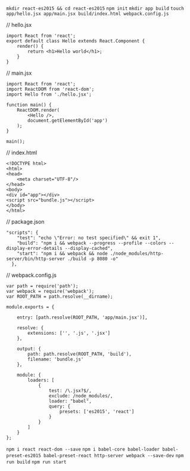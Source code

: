 `mkdir react-es2015 && cd react-es2015`
`npm init`
`mkdir app build`
`touch app/hello.jsx app/main.jsx build/index.html webpack.config.js`

// hello.jsx

    import React from 'react';
    export default class Hello extends React.Component {
        render() {
            return <h1>Hello world</h1>;
        }
    }

// main.jsx

    import React from 'react';
    import ReactDOM from 'react-dom';
    import Hello from './hello.jsx';
    
    function main() {
        ReactDOM.render(
            <Hello />,
            document.getElementById('app')
        );
    }
    
    main();

// index.html

    <!DOCTYPE html>
    <html>
    <head>
        <meta charset="UTF-8"/>
    </head>
    <body>
    <div id="app"></div>
    <script src="bundle.js"></script>
    </body>
    </html>

// package.json

    "scripts": {
        "test": "echo \"Error: no test specified\" && exit 1",
        "build": "npm i && webpack --progress --profile --colors --display-error-details --display-cached",
        "start": "npm i && webpack && node ./node_modules/http-server/bin/http-server ./build -p 8080 -o"
      },
 
// webpack.config.js


    var path = require('path');
    var webpack = require('webpack');
    var ROOT_PATH = path.resolve(__dirname);
    
    module.exports = {
    
        entry: [path.resolve(ROOT_PATH, 'app/main.jsx')],
    
        resolve: {
            extensions: ['', '.js', '.jsx']
        },
    
        output: {
            path: path.resolve(ROOT_PATH, 'build'),
            filename: 'bundle.js'
        },
    
        module: {
            loaders: [
                {
                    test: /\.jsx?$/,
                    exclude: /node_modules/,
                    loader: "babel",
                    query: {
                        presets: ['es2015', 'react']
                    }
                }
            ]
        }
    };



`npm i react react-dom --save`
`npm i babel-core babel-loader babel-preset-es2015 babel-preset-react http-server webpack --save-dev`
`npm run build`
`npm run start`





